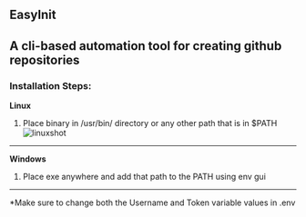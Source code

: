 EasyInit
----------------------------------------------------
A cli-based automation tool for creating github repositories
----------------------------------------------------
### Installation Steps:
**Linux**
1. Place binary in /usr/bin/ directory or any other path that is in $PATH
![linuxshot](https://cdn.discordapp.com/attachments/832661119733858307/939572661405745202/unknown.png)
----------------------------------------------------
**Windows**
1. Place exe anywhere and add that path to the PATH using env gui
----------------------------------------------------
*Make sure to change both the Username and Token variable values in .env
